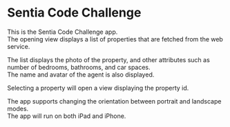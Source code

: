# Sentia Code Challenge

This is the Sentia Code Challenge app.<br />
The opening view displays a list of properties that are fetched from the web service.

The list displays the photo of the property, and other attributes such as number of bedrooms, bathrooms, and car spaces.<br />
The name and avatar of the agent is also displayed.

Selecting a property will open a view displaying the property id.

The app supports changing the orientation between portrait and landscape modes.<br />
The app will run on both iPad and iPhone.
